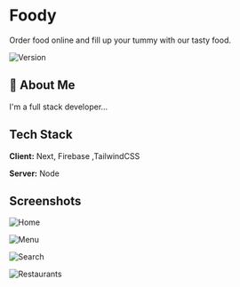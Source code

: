 
# Foody

Order food online and fill up your tummy with our tasty food.

![Version](https://img.shields.io/badge/Version-v1.0.0-blue)

## 🚀 About Me

I'm a full stack developer...

## Tech Stack

**Client:** Next, Firebase  ,TailwindCSS

**Server:** Node

## Screenshots

![Home](https://www.dropbox.com/s/raw/4xcvj3kim1ag4uj/Foody%20_%20Home.png?dl=0)

![Menu](https://www.dropbox.com/s/raw/l38hzthhthylyh0/Foody_Menu.png?dl=0)

![Search](https://www.dropbox.com/s/raw/5ucegkihc85nbtf/Foody%20_%20Search.png?dl=0)

![Restaurants](https://www.dropbox.com/s/raw/pulocq9bk60pvwi/Foody%20_%20Restaurants.png?dl=0)
